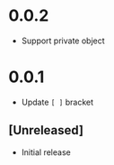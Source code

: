 # 0.0.2

- Support private object
# 0.0.1

- Update `[ ]` bracket

## [Unreleased]

- Initial release
